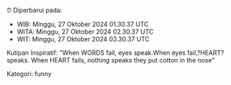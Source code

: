 ⏰ Diperbarui pada:
- WIB: Minggu, 27 Oktober 2024 01.30.37 UTC
- WITA: Minggu, 27 Oktober 2024 02.30.37 UTC
- WIT: Minggu, 27 Oktober 2024 03.30.37 UTC

Kutipan Inspiratif:
"When WORDS fail, eyes speak.When eyes fail,?HEART? speaks. When HEART fails, nothing speaks they put cotton in the nose"


Kategori: funny

